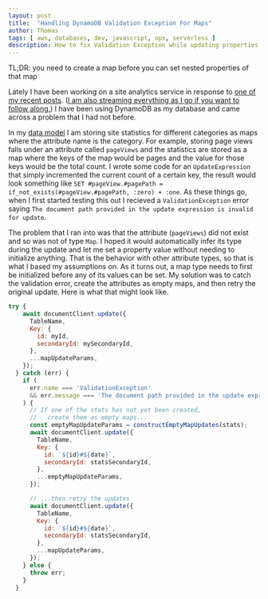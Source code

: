```yaml
---
layout: post
title:  "Handling DynamoDB Validation Exception For Maps"
author: Thomas
tags: [ aws, databases, dev, javascript, ops, serverless ]
description: How to fix Validation Exception while updating properties in maps
---
```


TL;DR: you need to create a map before you can set nested properties of that map

Lately I have been working on a site analytics service in response to [one of my recent posts](/blog/building-a-site-analytics-application). ([I am also streaming everything as I go if you want to follow along.](https://www.youtube.com/watch?v=veCyV07dsg4&list=PLzcYUWwW5dVDA6mja1de7d2A2L9gppkFL)) I have been using DynamoDB as my database and came across a problem that I had not before.

In my [data model](https://github.com/thomasstep/site-analytics#data-model) I am storing site statistics for different categories as maps where the attribute name is the category. For example, storing page views falls under an attribute called `pageViews` and the statistics are stored as a map where the keys of the map would be pages and the value for those keys would be the total count. I wrote some code for an `UpdateExpression` that simply incremented the current count of a certain key, the result would look something like `SET #pageView.#pagePath = if_not_exists(#pageView.#pagePath, :zero) + :one`. As these things go, when I first started testing this out I recieved a `ValidationException` error saying `The document path provided in the update expression is invalid for update`.

The problem that I ran into was that the attribute (`pageViews`) did not exist and so was not of type `Map`. I hoped it would automatically infer its type during the update and let me set a property value without needing to initialize anything. That is the behavior with other attribute types, so that is what I based my assumptions on. As it turns out, a map type needs to first be initialized before any of its values can be set. My solution was to catch the validation error, create the attributes as empty maps, and then retry the original update. Here is what that might look like.

```javascript
try {
    await documentClient.update({
      TableName,
      Key: {
        id: myId,
        secondaryId: mySecondaryId,
      },
      ...mapUpdateParams,
    });
  } catch (err) {
    if (
      err.name === 'ValidationException'
      && err.message === 'The document path provided in the update expression is invalid for update'
    ) {
      // If one of the stats has not yet been created,
      //   create them as empty maps...
      const emptyMapUpdateParams = constructEmptyMapUpdates(stats);
      await documentClient.update({
        TableName,
        Key: {
          id: `${id}#${date}`,
          secondaryId: statsSecondaryId,
        },
        ...emptyMapUpdateParams,
      });

      // ...then retry the updates
      await documentClient.update({
        TableName,
        Key: {
          id: `${id}#${date}`,
          secondaryId: statsSecondaryId,
        },
        ...mapUpdateParams,
      });
    } else {
      throw err;
    }
  }
```
